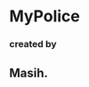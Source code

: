 # MyPolice

### created by
## Masih.
[](https://www.google.com/url?sa=i&url=https%3A%2F%2Fpocketbrainbook.com%2Fpages%2Fthe-ultimate-app-for-police&psig=AOvVaw3KcxSi0T59U4zcouICLsY_&ust=1636052296402000&source=images&cd=vfe&ved=0CAsQjRxqFwoTCLjnjfbv_PMCFQAAAAAdAAAAABAO)

